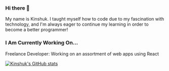 ### Hi there 👋
My name is Kinshuk. I taught myself how to code due to my fascination with technology, and I'm always eager to continue my learning in order to become a better programmer!

### I Am Currently Working On...
Freelance Developer: Working on an assortment of web apps using React

[![Kinshuk's GitHub stats](https://github-readme-stats.vercel.app/api?username=kinshuk-kataria&theme=transparent&show_icons=true)](https://github.com/anuraghazra/github-readme-stats)

